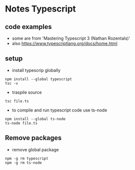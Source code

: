 
Notes Typescript
====================

## code examples 

* some are from 'Mastering Typescript 3 (Nathan Rozentals)'
* also  https://www.typescriptlang.org/docs/home.html

## setup

* install typescrip globally

```
npm install --global typescript
tsc -v
```

* traspile source

```
tsc file.ts
```

* to compile and run typescript code use ts-node

```
npm install --global ts-node
ts-node file.ts
```

## Remove packages

* remove global package

```
npm -g rm typescript
npm -g rm ts-node
```